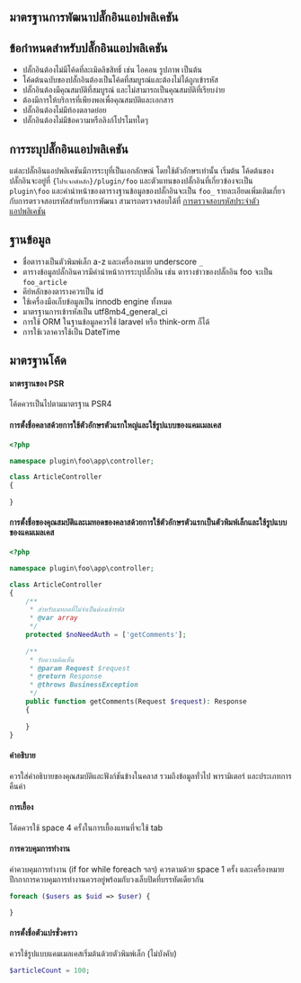 ## มาตรฐานการพัฒนาปลั๊กอินแอปพลิเคชัน

## ข้อกำหนดสำหรับปลั๊กอินแอปพลิเคชัน
* ปลั๊กอินต้องไม่มีโค้ดที่ละเมิดลิขสิทธิ์ เช่น ไอคอน รูปภาพ เป็นต้น
* โค้ดต้นฉบับของปลั๊กอินต้องเป็นโค้ดที่สมบูรณ์และต้องไม่ได้ถูกเข้ารหัส
* ปลั๊กอินต้องมีคุณสมบัติที่สมบูรณ์ และไม่สามารถเป็นคุณสมบัติที่เรียบง่าย
* ต้องมีการให้บริการที่เพียงพอเพื่อคุณสมบัติและเอกสาร
* ปลั๊กอินต้องไม่มีท้องตลาดย่อย
* ปลั๊กอินต้องไม่มีข้อความหรือลิงก์โปรโมทใดๆ

## การระบุปลั๊กอินแอปพลิเคชัน
แต่ละปลั๊กอินแอปพลิเคชันมีการระบุที่เป็นเอกลักษณ์ โดยใช้ตัวอักษรเท่านั้น เริ่มต้น โค้ดต้นของปลั๊กอินจะอยู่ที่ `{โปรเจกต์หลัก}/plugin/foo` และตัวแทนของปลั๊กอินที่เกี่ยวข้องจะเป็น `plugin\foo` และคำนำหน้าของตารางฐานข้อมูลของปลั๊กอินจะเป็น `foo_` รายละเอียดเพิ่มเติมเกี่ยวกับการตรวจสอบรหัสสำหรับการพัฒนา สามารถตรวจสอบได้ที่ [การตรวจสอบรหัสประจำตัวแอปพลิเคชัน](https://www.workerman.net/app/check)

## ฐานข้อมูล
* ชื่อตารางเป็นตัวพิมพ์เล็ก a-z และเครื่องหมาย underscore `_`
* ตารางข้อมูลปลั๊กอินควรมีคำนำหน้าการระบุปลั๊กอิน เช่น ตารางข่าวของปลั๊กอิน foo จะเป็น `foo_article`
* คีย์หลักของตารางควรเป็น id
* ใช้เครื่องมือเก็บข้อมูลเป็น innodb engine ทั้งหมด
* มาตรฐานการเข้ารหัสเป็น utf8mb4_general_ci
* การใช้ ORM ในฐานข้อมูลควรใช้ laravel หรือ think-orm ก็ได้
* การใช้เวลาควรใช้เป็น DateTime

## มาตรฐานโค้ด
#### มาตรฐานของ PSR
โค้ดควรเป็นไปตามมาตรฐาน PSR4

#### การตั้งชื่อคลาสด้วยการใช้ตัวอักษรตัวแรกใหญ่และใช้รูปแบบของแคมเมลเคส
```php
<?php

namespace plugin\foo\app\controller;

class ArticleController
{
    
}
```

#### การตั้งชื่อของคุณสมบัติและเมทอดของคลาสด้วยการใช้ตัวอักษรตัวแรกเป็นตัวพิมพ์เล็กและใช้รูปแบบของแคมเมลเคส
```php
<?php

namespace plugin\foo\app\controller;

class ArticleController
{
    /**
     * สำหรับเมทอดที่ไม่จำเป็นต้องเข้ารหัส
     * @var array
     */
    protected $noNeedAuth = ['getComments'];
    
    /**
     * รับความคิดเห็น
     * @param Request $request
     * @return Response
     * @throws BusinessException
     */
    public function getComments(Request $request): Response
    {
        
    }
}
```

#### คำอธิบาย
ควรใส่คำอธิบายของคุณสมบัติและฟังก์ชันข้างในคลาส รวมถึงข้อมูลทั่วไป พารามิเตอร์ และประเภทการคืนค่า

#### การเยื้อง
โค้ดควรใช้ space 4 ครั้งในการเยื้องแทนที่จะใช้ tab

#### การควบคุมการทำงาน
คำควบคุมการทำงาน (if for while foreach ฯลฯ) ควรตามด้วย space 1 ครั้ง และเครื่องหมายปีกกาการควบคุมการทำงานควรอยู่พร้อมกับวงเล็บปิดที่บรรทัดเดียวกัน
```php
foreach ($users as $uid => $user) {

}
```

#### การตั้งชื่อตัวแปรชั่วคราว
ควรใช้รูปแบบแคมเมลเคสเริ่มต้นด้วยตัวพิมพ์เล็ก (ไม่บังคับ)
```php
$articleCount = 100;
```
